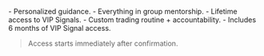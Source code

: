 \- Personalized guidance\.
\- Everything in group mentorship\.
\- Lifetime access to VIP Signals\.
\- Custom trading routine \+ accountability\.
\- Includes 6 months of VIP Signal access\.

>Access starts immediately after confirmation\.

